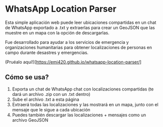 # WhatsApp Location Parser

Esta simple aplicación web puede leer ubicaciones compartidas en un chat de WhatsApp exportado
a .txt y extraerlas para crear un GeoJSON que las muestre en un mapa con la opción de descargarlas.

Fue desarrollado para ayudar a los servicios de emergencia y organizaciones humanitarias para obtener
localizaciones de personas en campo durante desastres y emergencias.

(Pruéalo aquí!)[https://emi420.github.io/whatsapp-location-parser/]

## Cómo se usa?

1. Exporta un chat de WhatsApp chat con localizaciones compartidas (te dará un archivo .zip con un .txt dentro)
2. Sube el archivo .txt a esta página
3. Extraerá todas las localizaciones y las mostrará en un mapa, junto con el mensaje que le sigue a cada ubicación
4. Puedes también descargar las localizaciones + mensajes como un archivo GeoJSON

